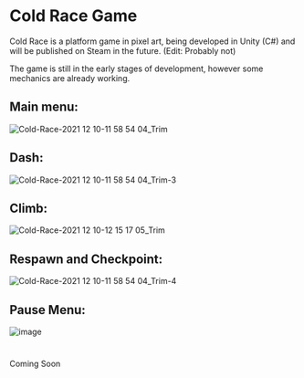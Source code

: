 # Cold Race Game

Cold Race is a platform game in pixel art, being developed in Unity (C#) and will be published on Steam in the future. (Edit: Probably not)


The game is still in the early stages of development, however some mechanics are already working.


## Main menu:

![Cold-Race-2021 12 10-11 58 54 04_Trim](https://user-images.githubusercontent.com/74553272/145596139-11e38bf6-ee8c-4ad5-9890-da7b927dd8f5.gif)


## Dash:

![Cold-Race-2021 12 10-11 58 54 04_Trim-_3_](https://user-images.githubusercontent.com/74553272/145596220-8ca287a1-6191-4c69-8dc2-1794043459cf.gif)


## Climb:

![Cold-Race-2021 12 10-12 15 17 05_Trim](https://user-images.githubusercontent.com/74553272/145597141-87144f37-f4c5-4d43-96f8-babeb1293b0a.gif)


## Respawn and Checkpoint:

![Cold-Race-2021 12 10-11 58 54 04_Trim-_4_](https://user-images.githubusercontent.com/74553272/145596307-39d20485-df4d-44a5-80ad-0d0acba96417.gif)


## Pause Menu:

![image](https://user-images.githubusercontent.com/74553272/145597190-5560138c-b27c-4182-87c3-9885b134a024.png)

#

Coming Soon
